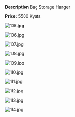 **Description**
Bag Storage Hanger

**Price:** 5500 Kyats

![105.jpg](../images/105.jpg)

![106.jpg](../images/106.jpg)

![107.jpg](../images/107.jpg)

![108.jpg](../images/108.jpg)

![109.jpg](../images/109.jpg)

![110.jpg](../images/110.jpg)

![111.jpg](../images/111.jpg)

![112.jpg](../images/112.jpg)

![113.jpg](../images/113.jpg)

![114.jpg](../images/114.jpg)